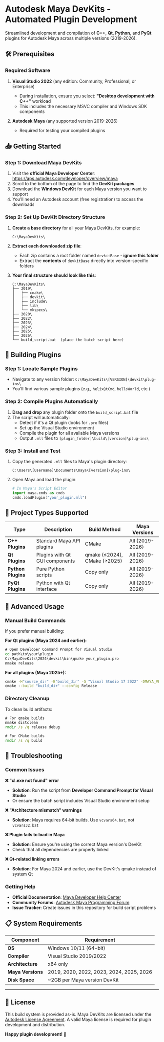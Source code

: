 # Autodesk Maya DevKits - Automated Plugin Development

Streamlined development and compilation of **C++**, **Qt**, **Python**, and **PyQt** plugins for Autodesk Maya across multiple versions (2019-2026).

## 🛠️ Prerequisites

### Required Software
1. **Visual Studio 2022** (any edition: Community, Professional, or Enterprise)
   - During installation, ensure you select: **"Desktop development with C++"** workload
   - This includes the necessary MSVC compiler and Windows SDK components

2. **Autodesk Maya** (any supported version 2019-2026)
   - Required for testing your compiled plugins

## 📥 Getting Started

### Step 1: Download Maya DevKits

1. Visit the **official Maya Developer Center**: https://aps.autodesk.com/developer/overview/maya
2. Scroll to the bottom of the page to find the **DevKit packages**
3. Download the **Windows DevKit** for each Maya version you want to support
4. You'll need an Autodesk account (free registration) to access the downloads

### Step 2: Set Up DevKit Directory Structure

1. **Create a base directory** for all your Maya DevKits, for example:
   ```
   C:\MayaDevKits\
   ```

2. **Extract each downloaded zip file**:
   - Each zip contains a root folder named `devkitBase` - **ignore this folder**
   - Extract the **contents** of `devkitBase` directly into version-specific folders

3. **Your final structure should look like this**:
   ```
   C:\MayaDevKits\
   ├── 2019\
   │   ├── cmake\
   │   ├── devkit\
   │   ├── include\
   │   ├── lib\
   │   └── mkspecs\
   ├── 2020\
   ├── 2022\
   ├── 2023\
   ├── 2024\
   ├── 2025\
   ├── 2026\
   └── build_script.bat  (place the batch script here)
   ```

## 🚀 Building Plugins

### Step 1: Locate Sample Plugins
- Navigate to any version folder: `C:\MayaDevKits\[VERSION]\devkit\plug-ins\`
- You'll find various sample plugins (e.g., `helixQtCmd`, `helloWorld`, etc.)

### Step 2: Compile Plugins Automatically
1. **Drag and drop** any plugin folder onto the `build_script.bat` file
2. The script will automatically:
   - Detect if it's a Qt plugin (looks for `.pro` files)
   - Set up the Visual Studio environment
   - Compile the plugin for all available Maya versions
   - Output `.mll` files to `[plugin_folder]\build\[version]\plug-ins\`

### Step 3: Install and Test
1. Copy the generated `.mll` files to Maya's plugin directory:
   ```
   C:\Users\[Username]\Documents\maya\[version]\plug-ins\
   ```
2. Open Maya and load the plugin:
   ```python
   # In Maya's Script Editor
   import maya.cmds as cmds
   cmds.loadPlugin("your_plugin.mll")
   ```

## 📁 Project Types Supported

| Type | Description | Build Method | Maya Versions |
|------|-------------|--------------|---------------|
| **C++ Plugins** | Standard Maya API plugins | CMake | All (2019-2026) |
| **Qt Plugins** | Plugins with Qt GUI components | qmake (≤2024), CMake (≥2025) | All (2019-2026) |
| **Python Plugins** | Pure Python scripts | Copy only | All (2019-2026) |
| **PyQt Plugins** | Python with Qt interface | Copy only | All (2019-2026) |

## 🔧 Advanced Usage

### Manual Build Commands

If you prefer manual building:

**For Qt plugins (Maya 2024 and earlier):**
```cmd
# Open Developer Command Prompt for Visual Studio
cd path\to\your\plugin
C:\MayaDevKits\2024\devkit\bin\qmake your_plugin.pro
nmake release
```

**For all plugins (Maya 2025+):**
```cmd
cmake -H"source_dir" -B"build_dir" -G "Visual Studio 17 2022" -DMAYA_VERSION=2025
cmake --build "build_dir" --config Release
```

### Directory Cleanup
To clean build artifacts:
```cmd
# For qmake builds
nmake distclean
rmdir /s /q release debug

# For CMake builds
rmdir /s /q build
```

## 🐛 Troubleshooting

### Common Issues

**❌ "cl.exe not found" error**
- **Solution**: Run the script from **Developer Command Prompt for Visual Studio**
- Or ensure the batch script includes Visual Studio environment setup

**❌ "Architecture mismatch" warnings**
- **Solution**: Maya requires 64-bit builds. Use `vcvars64.bat`, not `vcvars32.bat`

**❌ Plugin fails to load in Maya**
- **Solution**: Ensure you're using the correct Maya version's DevKit
- Check that all dependencies are properly linked

**❌ Qt-related linking errors**
- **Solution**: For Maya 2024 and earlier, use the DevKit's qmake instead of system Qt

### Getting Help

- **Official Documentation**: [Maya Developer Help Center](https://help.autodesk.com/view/MAYADEV/2026/ENU/)
- **Community Forums**: [Autodesk Maya Programming Forum](https://forums.autodesk.com/t5/maya-programming-forum/bd-p/area-maya-programming)
- **Issue Tracker**: Create issues in this repository for build script problems

## 📋 System Requirements

| Component | Requirement |
|-----------|-------------|
| **OS** | Windows 10/11 (64-bit) |
| **Compiler** | Visual Studio 2019/2022 |
| **Architecture** | x64 only |
| **Maya Versions** | 2019, 2020, 2022, 2023, 2024, 2025, 2026 |
| **Disk Space** | ~2GB per Maya version DevKit |

---

## 📄 License

This build system is provided as-is. Maya DevKits are licensed under the [Autodesk License Agreement](https://www.autodesk.com/company/legal-notices-trademarks/software-license-agreements). A valid Maya license is required for plugin development and distribution.

**Happy plugin development! 🎉**
